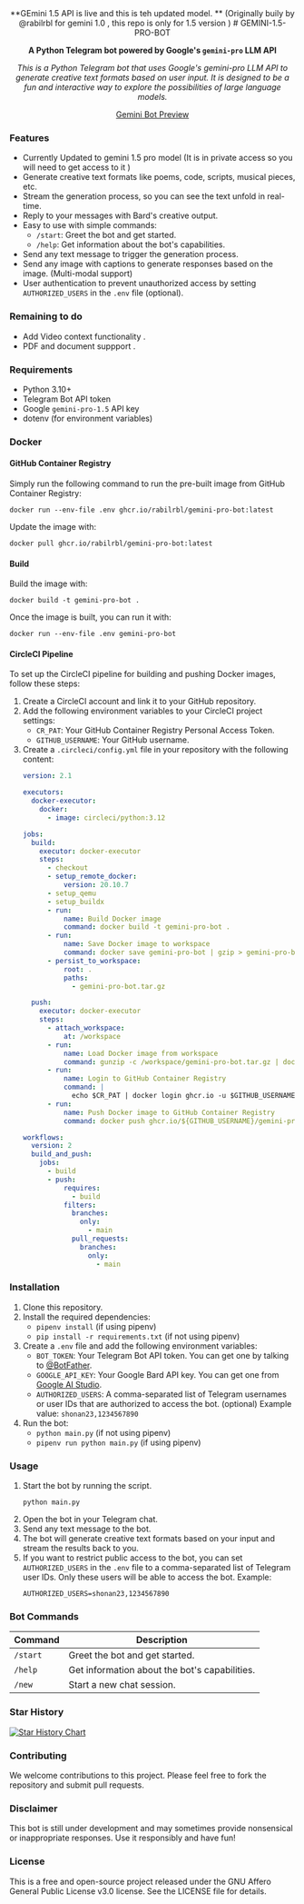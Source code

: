 <div align="center">
  **GEmini 1.5 API is live and this is teh updated model. **
(Originally buily by @rabilrbl for gemini 1.0 , this repo is only for 1.5 version )
  # GEMINI-1.5-PRO-BOT
  
  **A Python Telegram bot powered by Google's `gemini-pro` LLM API**

  *This is a Python Telegram bot that uses Google's gemini-pro LLM API to generate creative text formats based on user input. It is designed to be a fun and interactive way to explore the possibilities of large language models.*
  
[Gemini Bot Preview](https://github.com/rabilrbl/gemini-pro-bot/assets/63334479/ffddcdfa-09c2-4f02-b14d-4407e888b605)

</div>

### Features
* Currently Updated to gemini 1.5 pro model (It is in private access so you will need to get access to it )
* Generate creative text formats like poems, code, scripts, musical pieces, etc.
* Stream the generation process, so you can see the text unfold in real-time.
* Reply to your messages with Bard's creative output.
* Easy to use with simple commands:
    * `/start`: Greet the bot and get started.
    * `/help`: Get information about the bot's capabilities.
* Send any text message to trigger the generation process.
* Send any image with captions to generate responses based on the image. (Multi-modal support)
* User authentication to prevent unauthorized access by setting `AUTHORIZED_USERS` in the `.env` file (optional).

### Remaining to do 

* Add Video context functionality .
* PDF and document suppport .


### Requirements

* Python 3.10+
* Telegram Bot API token
* Google `gemini-pro-1.5` API key
* dotenv (for environment variables)


### Docker

#### GitHub Container Registry
Simply run the following command to run the pre-built image from GitHub Container Registry:

```shell
docker run --env-file .env ghcr.io/rabilrbl/gemini-pro-bot:latest
```

Update the image with:
```shell
docker pull ghcr.io/rabilrbl/gemini-pro-bot:latest
```

#### Build
Build the image with:
```shell
docker build -t gemini-pro-bot .
```
Once the image is built, you can run it with:
```shell
docker run --env-file .env gemini-pro-bot
```

#### CircleCI Pipeline
To set up the CircleCI pipeline for building and pushing Docker images, follow these steps:

1. Create a CircleCI account and link it to your GitHub repository.
2. Add the following environment variables to your CircleCI project settings:
    * `CR_PAT`: Your GitHub Container Registry Personal Access Token.
    * `GITHUB_USERNAME`: Your GitHub username.
3. Create a `.circleci/config.yml` file in your repository with the following content:
    ```yaml
    version: 2.1

    executors:
      docker-executor:
        docker:
          - image: circleci/python:3.12

    jobs:
      build:
        executor: docker-executor
        steps:
          - checkout
          - setup_remote_docker:
              version: 20.10.7
          - setup_qemu
          - setup_buildx
          - run:
              name: Build Docker image
              command: docker build -t gemini-pro-bot .
          - run:
              name: Save Docker image to workspace
              command: docker save gemini-pro-bot | gzip > gemini-pro-bot.tar.gz
          - persist_to_workspace:
              root: .
              paths:
                - gemini-pro-bot.tar.gz

      push:
        executor: docker-executor
        steps:
          - attach_workspace:
              at: /workspace
          - run:
              name: Load Docker image from workspace
              command: gunzip -c /workspace/gemini-pro-bot.tar.gz | docker load
          - run:
              name: Login to GitHub Container Registry
              command: |
                echo $CR_PAT | docker login ghcr.io -u $GITHUB_USERNAME --password-stdin
          - run:
              name: Push Docker image to GitHub Container Registry
              command: docker push ghcr.io/${GITHUB_USERNAME}/gemini-pro-bot:latest

    workflows:
      version: 2
      build_and_push:
        jobs:
          - build
          - push:
              requires:
                - build
              filters:
                branches:
                  only:
                    - main
                pull_requests:
                  branches:
                    only:
                      - main
    ```

### Installation

1. Clone this repository.
2. Install the required dependencies:
    * `pipenv install` (if using pipenv)
    * `pip install -r requirements.txt` (if not using pipenv)
3. Create a `.env` file and add the following environment variables:
    * `BOT_TOKEN`: Your Telegram Bot API token. You can get one by talking to [@BotFather](https://t.me/BotFather).
    * `GOOGLE_API_KEY`: Your Google Bard API key. You can get one from [Google AI Studio](https://makersuite.google.com/).
    * `AUTHORIZED_USERS`: A comma-separated list of Telegram usernames or user IDs that are authorized to access the bot. (optional) Example value: `shonan23,1234567890`
4. Run the bot:
    * `python main.py` (if not using pipenv)
    * `pipenv run python main.py` (if using pipenv)

### Usage

1. Start the bot by running the script.
   ```shell
   python main.py
   ```
2. Open the bot in your Telegram chat.
3. Send any text message to the bot.
4. The bot will generate creative text formats based on your input and stream the results back to you.
5. If you want to restrict public access to the bot, you can set `AUTHORIZED_USERS` in the `.env` file to a comma-separated list of Telegram user IDs. Only these users will be able to access the bot.
    Example:
    ```shell
    AUTHORIZED_USERS=shonan23,1234567890
    ```

### Bot Commands

| Command | Description |
| ------- | ----------- |
| `/start` | Greet the bot and get started. |
| `/help` | Get information about the bot's capabilities. |
| `/new` | Start a new chat session. |

### Star History

<a href="https://star-history.com/#rabilrbl/gemini-pro-bot&Date">
  <picture>
    <source media="(prefers-color-scheme: dark)" srcset="https://api.star-history.com/svg?repos=rabilrbl/gemini-pro-bot&type=Date&theme=dark" />
    <source media="(prefers-color-scheme: light)" srcset="https://api.star-history.com/svg?repos=rabilrbl/gemini-pro-bot&type=Date" />
    <img alt="Star History Chart" src="https://api.star-history.com/svg?repos=rabilrbl/gemini-pro-bot&type=Date" />
  </picture>
</a>

### Contributing

We welcome contributions to this project. Please feel free to fork the repository and submit pull requests.

### Disclaimer

This bot is still under development and may sometimes provide nonsensical or inappropriate responses. Use it responsibly and have fun!

### License

This is a free and open-source project released under the GNU Affero General Public License v3.0 license. See the LICENSE file for details.
